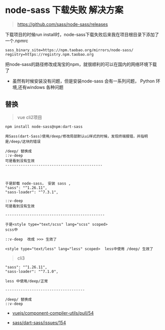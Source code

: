#  node-sass 下载失败 解决方案

>https://github.com/sass/node-sass/releases

下载项目的时候run install时，node-sass下载失败后来我在项目根目录下添加了一个.npmrc

```
sass_binary_site=https://npm.taobao.org/mirrors/node-sass/
registry=https://registry.npm.taobao.org
```

把node-sass的路径修改成淘宝的npm，就很顺利的可以在国内的网络环境下载了


- 虽然有时候安装没有问题，但是安装node-sass 会有一系列问题， Python 环境,还有windows 各种问题




## 替换

>vue cli2项目

```
npm install node-sass@npm:dart-sass 

用Sass(dart-Sass)使用/deep/修改局部默认ui样式的时候，发现终端报错，并指明是/deep/这块的错误

/deep/ 替换成
::v-deep
可是看到没有生效
--------------------------------------------



于是卸载 node-sass， 安装 sass , 
"sass": "^1.26.11",
"sass-loader": "^7.3.1",

::v-deep
可是看到没有生效

---------------------------------------------

于是<style type="text/scss" lang="scss" scoped>
scss中

::v-deep  改成 >>> 生效了

<style type="text/less" lang="less" scoped>  less中使用 /deep/ 生效了

```

>cli3

```
"sass": "^1.26.11",
"sass-loader": "^7.1.0",

less 中使用/deep/正常

------------------------------------

/deep/ 替换成
::v-deep
```

- [vuejs/component-compiler-utils/pull/54](https://github.com/vuejs/component-compiler-utils/pull/54)

- [sass/dart-sass/issues/154](https://github.com/sass/dart-sass/issues/154)
